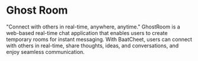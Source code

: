 ﻿# Ghost Room

 "Connect with others in real-time, anywhere, anytime."
 GhostRoom
 is a web-based real-time chat application that enables users to create temporary rooms for instant messaging. With BaatCheet, users can connect with others in real-time, share thoughts, ideas, and conversations, and enjoy seamless communication.

